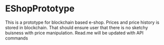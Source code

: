 # EShopPrototype
This is a prototype for blockchain based e-shop. Prices and price history is stored in blockchain. That should ensure user that there is no sketchy buisness with price manipulation.
Read.me will be updated with API commands
